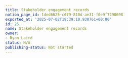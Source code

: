 ```yaml
---
title: Stakeholder engagement records
notion_page_id: 1ded6625-c679-810d-ae31-f0e9f7290698
exported_at: '2025-07-02T18:39:10.930761+00:00'
id: 25
name: Stakeholder engagement records
owner:
- Ryan Laird
status: N/A
publishing-status: Not started
---
```


